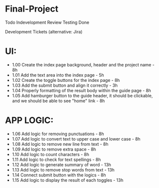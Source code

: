 # Final-Project

Todo    Indevelopment   Review  Testing  Done

Development Tickets (alternative: Jira)

# UI:
* 1.00 Create the index page background, header and the project name - 8h
* 1.01 Add the text area into the index page - 5h
* 1.02 Create the toggle buttons for the index page - 8h
* 1.03 Add the submit button and align it correctly - 3h
* 1.04 Properly formatting of the result body within the guide page - 8h
* 1.05 Add hamburger button to the guide header, it should be clickable, and we should be able to see "home" link - 8h

# APP LOGIC:
* 1.06 Add logic for removing punctuations - 8h
* 1.07 Add logic to convert text to upper case and lower case - 8h
* 1.08 Add logic to remove new line from text - 8h
* 1.09 Add logic to remove extra space - 8h
* 1.10 Add logic to count characters - 8h
* 1.11 Add logic to check for text spellings - 8h
* 1.12 Add logic to generate summary of word - 13h
* 1.13 Add logic to remove stop words from text - 13h
* 1.14 Connect submit button with the logics - 8h
* 1.15 Add logic to display the result of each toggles - 13h

